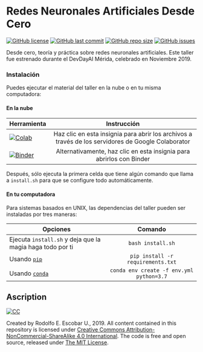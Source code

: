 # Redes Neuronales Artificiales Desde Cero

[![GitHub license](https://img.shields.io/github/license/ajcyucatan/redes-neuronales?style=popout-square)](https://github.com/ajcyucatan/redes-neuronales/blob/master/LICENSE)
[![GitHub last commit](https://img.shields.io/github/last-commit/ajcyucatan/redes-neuronales?style=popout-square)](https://github.com/ajcyucatan/redes-neuronales/commits/master)
[![GitHub repo size](https://img.shields.io/github/repo-size/ajcyucatan/redes-neuronales?style=popout-square)](https://github.com/ajcyucatan/redes-neuronales.git)
[![GitHub issues](https://img.shields.io/github/issues/ajcyucatan/redes-neuronales?style=popout-square)](https://github.com/ajcyucatan/redes-neuronales/issues)

Desde cero, teoría y práctica sobre redes neuronales artificiales. Este taller fue estrenado durante el DevDayAI Mérida, celebrado en Noviembre 2019.


### Instalación

Puedes ejecutar el material del taller en la nube o en tu misma computadora:


#### En la nube

| Herramienta          | Instrucción        |
| ------------- |:-------------:|
| [![Colab](https://colab.research.google.com/assets/colab-badge.svg)](https://colab.research.google.com/github/ajcyucatan/redes-neuronales) | Haz clic en esta insignia para abrir los archivos a través de los servidores de Google Colaborator |
| [![Binder](https://mybinder.org/badge_logo.svg)](https://mybinder.org/v2/gh/ajcyucatan/redes-neuronales/master) | Alternativamente, haz clic en esta insignia para abrirlos con Binder |

Después, sólo ejecuta la primera celda que tiene algún comando que llama a `install.sh` para que se configure todo automáticamente.


#### En tu computadora

Para sistemas basados en UNIX, las dependencias del taller pueden ser instaladas por tres maneras:

| Opciones       | Comando       |
| ------------- |:-------------:|
| Ejecuta `install.sh` y deja que la magia haga todo por ti | `bash install.sh` |
| Usando [`pip`](https://pypi.org/project/pip) | `pip install -r requirements.txt` |
| Usando [`conda`](https://docs.conda.io/en/latest/) | `conda env create -f env.yml python=3.7` |


## Ascription

[![CC](http://forthebadge.com/images/badges/cc-nc-sa.svg)](https://creativecommons.org/licenses/by-nc-sa/4.0 "CC BY-NC-SA 4.0")

Created by Rodolfo E. Escobar U., 2019. All content contained in this repository is licensed under [Creative Commons Attribution-NonCommercial-ShareAlike 4.0 International](https://creativecommons.org/licenses/by-nc-sa/4.0 "CC BY-NC-SA 4.0"). The code is free and open source, released under [The MIT License](https://mit-license.org "The MIT License").
